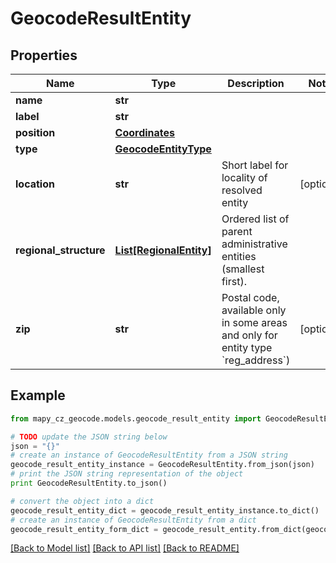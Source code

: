 # GeocodeResultEntity


## Properties
Name | Type | Description | Notes
------------ | ------------- | ------------- | -------------
**name** | **str** |  | 
**label** | **str** |  | 
**position** | [**Coordinates**](Coordinates.md) |  | 
**type** | [**GeocodeEntityType**](GeocodeEntityType.md) |  | 
**location** | **str** | Short label for locality of resolved entity | [optional] 
**regional_structure** | [**List[RegionalEntity]**](RegionalEntity.md) | Ordered list of parent administrative entities (smallest first). | 
**zip** | **str** | Postal code, available only in some areas and only for entity type &#x60;reg_address&#x60;) | [optional] 

## Example

```python
from mapy_cz_geocode.models.geocode_result_entity import GeocodeResultEntity

# TODO update the JSON string below
json = "{}"
# create an instance of GeocodeResultEntity from a JSON string
geocode_result_entity_instance = GeocodeResultEntity.from_json(json)
# print the JSON string representation of the object
print GeocodeResultEntity.to_json()

# convert the object into a dict
geocode_result_entity_dict = geocode_result_entity_instance.to_dict()
# create an instance of GeocodeResultEntity from a dict
geocode_result_entity_form_dict = geocode_result_entity.from_dict(geocode_result_entity_dict)
```
[[Back to Model list]](../README.md#documentation-for-models) [[Back to API list]](../README.md#documentation-for-api-endpoints) [[Back to README]](../README.md)



